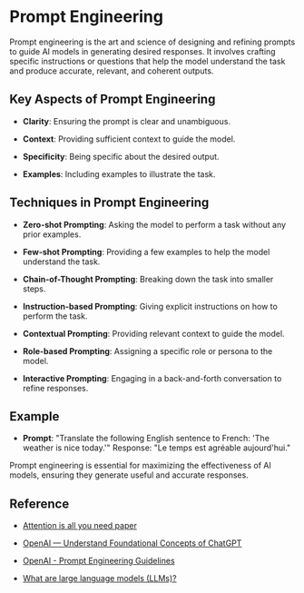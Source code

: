 # Prompt Engineering
Prompt engineering is the art and science of designing and refining prompts to guide AI models in generating desired responses. It involves crafting specific instructions or questions that help the model understand the task and produce accurate, relevant, and coherent outputs.

## Key Aspects of Prompt Engineering

* __Clarity__: Ensuring the prompt is clear and unambiguous.

* __Context__: Providing sufficient context to guide the model.

* __Specificity__: Being specific about the desired output.

* __Examples__: Including examples to illustrate the task.

## Techniques in Prompt Engineering

* __Zero-shot Prompting__: Asking the model to perform a task without any prior examples.

* __Few-shot Prompting__: Providing a few examples to help the model understand the task.

* __Chain-of-Thought Prompting__: Breaking down the task into smaller steps.

* __Instruction-based Prompting__: Giving explicit instructions on how to perform the task.

* __Contextual Prompting__: Providing relevant context to guide the model.

* __Role-based Prompting__: Assigning a specific role or persona to the model.

* __Interactive Prompting__: Engaging in a back-and-forth conversation to refine responses.

## Example

* __Prompt__: "Translate the following English sentence to French: 'The weather is nice today.'" Response: "Le temps est agréable aujourd'hui."

Prompt engineering is essential for maximizing the effectiveness of AI models, ensuring they generate useful and accurate responses.

## Reference
* [Attention is all you need paper](https://proceedings.neurips.cc/paper_files/paper/2017/file/3f5ee243547dee91fbd053c1c4a845aa-Paper.pdf)

* [OpenAI — Understand Foundational Concepts of ChatGPT](https://medium.com/@amol-wagh/open-ai-understand-foundational-concepts-of-chatgpt-and-cool-stuff-you-can-explore-a7a77baf0ee3)

* [OpenAI - Prompt Engineering Guidelines](https://platform.openai.com/docs/guides/prompt-engineering)

* [What are large language models (LLMs)?](https://www.ibm.com/topics/large-language-models)
